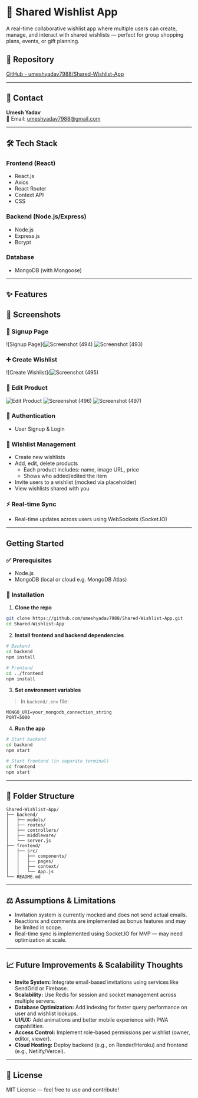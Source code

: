 # 📝 Shared Wishlist App

A real-time collaborative wishlist app where multiple users can create, manage, and interact with shared wishlists — perfect for group shopping plans, events, or gift planning.


## 📂 Repository
[GitHub - umeshyadav7988/Shared-Wishlist-App](https://github.com/umeshyadav7988/Shared-Wishlist-App.git)

---

## 📧 Contact
**Umesh Yadav**  
📧 Email: umeshyadav7988@gmail.com

---

## 🛠 Tech Stack

### Frontend (React)
- React.js
- Axios
- React Router
- Context API 
- CSS 

### Backend (Node.js/Express)
- Node.js
- Express.js
- Bcrypt 

### Database
- MongoDB (with Mongoose)

---

## ✨ Features

## 📸 Screenshots

### 🔐 Signup Page
![Signup Page](![Screenshot (494)](https://github.com/user-attachments/assets/d84322ce-8a39-4340-85e2-0d5ac10983d2)
![Screenshot (493)](https://github.com/user-attachments/assets/897ac9c7-b971-442b-ad16-26af89801f3e)


### ➕ Create Wishlist
![Create Wishlist](![Screenshot (495)](https://github.com/user-attachments/assets/55b6dcbf-d94f-454e-9c90-a3c0b58eaf6d)

### 🛒 Edit Product
![Edit Product](./screenshots/product-edit.png)
![Screenshot (496)](https://github.com/user-attachments/assets/ec422005-6bcd-41c9-a761-e40088266ea8)
![Screenshot (497)](https://github.com/user-attachments/assets/aad225fe-eaf4-46d9-a681-969d8cd32d4c)


### 🔐 Authentication
- User Signup & Login

### 🧾 Wishlist Management
- Create new wishlists
- Add, edit, delete products
  - Each product includes: name, image URL, price
  - Shows who added/edited the item
- Invite users to a wishlist (mocked via placeholder)
- View wishlists shared with you

### ⚡ Real-time Sync 
- Real-time updates across users using WebSockets (Socket.IO)

---

##  Getting Started

### ✅ Prerequisites
- Node.js
- MongoDB (local or cloud e.g. MongoDB Atlas)

### 🧪 Installation

1. **Clone the repo**

```bash
git clone https://github.com/umeshyadav7988/Shared-Wishlist-App.git
cd Shared-Wishlist-App
````

2. **Install frontend and backend dependencies**

```bash
# Backend
cd backend
npm install

# Frontend
cd ../frontend
npm install
```

3. **Set environment variables**

> In `backend/.env` file:

```
MONGO_URI=your_mongodb_connection_string
PORT=5000
```

4. **Run the app**

```bash
# Start backend
cd backend
npm start

# Start frontend (in separate terminal)
cd frontend
npm start
```

---

## 📁 Folder Structure

```
Shared-Wishlist-App/
├── backend/
│   ├── models/
│   ├── routes/
│   ├── controllers/
│   ├── middleware/
│   └── server.js
├── frontend/
│   ├── src/
│   │   ├── components/
│   │   ├── pages/
│   │   ├── context/
│   │   └── App.js
└── README.md
```

---

## ⚖️ Assumptions & Limitations

* Invitation system is currently mocked and does not send actual emails.
* Reactions and comments are implemented as bonus features and may be limited in scope.
* Real-time sync is implemented using Socket.IO for MVP — may need optimization at scale.

---

## 📈 Future Improvements & Scalability Thoughts

* **Invite System:** Integrate email-based invitations using services like SendGrid or Firebase.
* **Scalability:** Use Redis for session and socket management across multiple servers.
* **Database Optimization:** Add indexing for faster query performance on user and wishlist lookups.
* **UI/UX:** Add animations and better mobile experience with PWA capabilities.
* **Access Control:** Implement role-based permissions per wishlist (owner, editor, viewer).
* **Cloud Hosting:** Deploy backend (e.g., on Render/Heroku) and frontend (e.g., Netlify/Vercel).

---

## 📃 License

MIT License — feel free to use and contribute!


